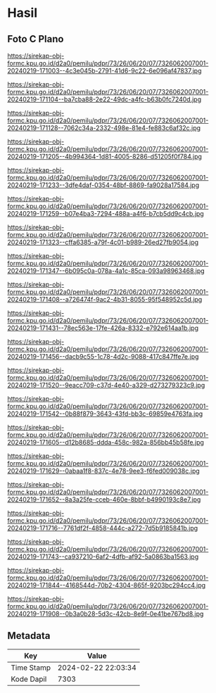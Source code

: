 # Hasil

## Foto C Plano

https://sirekap-obj-formc.kpu.go.id/d2a0/pemilu/pdpr/73/26/06/20/07/7326062007001-20240219-171003--4c3e045b-2791-41d6-9c22-6e096af47837.jpg

https://sirekap-obj-formc.kpu.go.id/d2a0/pemilu/pdpr/73/26/06/20/07/7326062007001-20240219-171104--ba7cba88-2e22-49dc-a4fc-b63b0fc7240d.jpg

https://sirekap-obj-formc.kpu.go.id/d2a0/pemilu/pdpr/73/26/06/20/07/7326062007001-20240219-171128--7062c34a-2332-498e-81e4-fe883c6af32c.jpg

https://sirekap-obj-formc.kpu.go.id/d2a0/pemilu/pdpr/73/26/06/20/07/7326062007001-20240219-171205--4b994364-1d81-4005-8286-d51205f0f784.jpg

https://sirekap-obj-formc.kpu.go.id/d2a0/pemilu/pdpr/73/26/06/20/07/7326062007001-20240219-171233--3dfe4daf-0354-48bf-8869-fa9028a17584.jpg

https://sirekap-obj-formc.kpu.go.id/d2a0/pemilu/pdpr/73/26/06/20/07/7326062007001-20240219-171259--b07e4ba3-7294-488a-a4f6-b7cb5dd9c4cb.jpg

https://sirekap-obj-formc.kpu.go.id/d2a0/pemilu/pdpr/73/26/06/20/07/7326062007001-20240219-171323--cffa6385-a79f-4c01-b989-26ed27fb9054.jpg

https://sirekap-obj-formc.kpu.go.id/d2a0/pemilu/pdpr/73/26/06/20/07/7326062007001-20240219-171347--6b095c0a-078a-4a1c-85ca-093a98963468.jpg

https://sirekap-obj-formc.kpu.go.id/d2a0/pemilu/pdpr/73/26/06/20/07/7326062007001-20240219-171408--a726474f-9ac2-4b31-8055-95f548952c5d.jpg

https://sirekap-obj-formc.kpu.go.id/d2a0/pemilu/pdpr/73/26/06/20/07/7326062007001-20240219-171431--78ec563e-17fe-426a-8332-e792e614aa1b.jpg

https://sirekap-obj-formc.kpu.go.id/d2a0/pemilu/pdpr/73/26/06/20/07/7326062007001-20240219-171456--dacb9c55-1c78-4d2c-9088-417c847ffe7e.jpg

https://sirekap-obj-formc.kpu.go.id/d2a0/pemilu/pdpr/73/26/06/20/07/7326062007001-20240219-171520--9eacc709-c37d-4e40-a329-d273279323c9.jpg

https://sirekap-obj-formc.kpu.go.id/d2a0/pemilu/pdpr/73/26/06/20/07/7326062007001-20240219-171542--0b88f879-3643-43fd-bb3c-69859e4763fa.jpg

https://sirekap-obj-formc.kpu.go.id/d2a0/pemilu/pdpr/73/26/06/20/07/7326062007001-20240219-171605--d12b8685-ddda-458c-982a-856bb45b58fe.jpg

https://sirekap-obj-formc.kpu.go.id/d2a0/pemilu/pdpr/73/26/06/20/07/7326062007001-20240219-171629--0abaa1f8-837c-4e78-9ee3-f6fed009038c.jpg

https://sirekap-obj-formc.kpu.go.id/d2a0/pemilu/pdpr/73/26/06/20/07/7326062007001-20240219-171652--8a3a25fe-cceb-460e-8bbf-b4990193c8e7.jpg

https://sirekap-obj-formc.kpu.go.id/d2a0/pemilu/pdpr/73/26/06/20/07/7326062007001-20240219-171716--7761df2f-4858-444c-a272-7d5b9185841b.jpg

https://sirekap-obj-formc.kpu.go.id/d2a0/pemilu/pdpr/73/26/06/20/07/7326062007001-20240219-171743--ca937210-6af2-4dfb-af92-5a0863ba1563.jpg

https://sirekap-obj-formc.kpu.go.id/d2a0/pemilu/pdpr/73/26/06/20/07/7326062007001-20240219-171844--4168544d-70b2-4304-865f-9203bc294cc4.jpg

https://sirekap-obj-formc.kpu.go.id/d2a0/pemilu/pdpr/73/26/06/20/07/7326062007001-20240219-171908--0b3a0b28-5d3c-42cb-8e9f-0e41be767bd8.jpg


## Metadata

| Key        | Value               |
| ---------- | ------------------- |
| Time Stamp | 2024-02-22 22:03:34 |
| Kode Dapil | 7303                |



